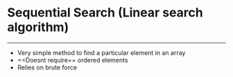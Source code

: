 # Sequential Search (Linear search algorithm)
---
- Very simple method to find a particular element in an array
- ==Doesnt require== ordered elements
- Relies on brute force